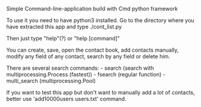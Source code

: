 Simple Command-line-application build with Cmd python framework


To use it you need to have python3 installed.
Go to the directory where you have extracted this app and type ./cont_list.py

Then just type "help"(?) or "help [command]"

You can create, save, open the contact book, add contacts manually, modify any field of any
contact, search by any field or delete him.

There are several search commands:
    - search (search with multiprocessing.Process (fastest))
    - fsearch (regular function)
    - multi_search (multiprocessing.Pool)

If you want to test this app but don't want to manually add a lot of contacts, better use 
'add10000users users.txt' command.  
